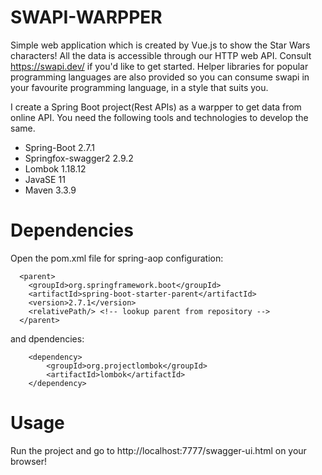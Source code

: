 # SWAPI-WARPPER
Simple web application which is created by Vue.js to show the Star Wars characters! All the data is accessible through our HTTP web API. Consult https://swapi.dev/ if you'd like to get started. Helper libraries for popular programming languages are also provided so you can consume swapi in your favourite programming language, in a style that suits you.

I create a Spring Boot project(Rest APIs) as a warpper to get data from online API. You need the following tools and technologies to develop the same.
- Spring-Boot 2.7.1
- Springfox-swagger2 2.9.2
- Lombok 1.18.12
- JavaSE 11
- Maven 3.3.9

# Dependencies
Open the pom.xml file for spring-aop configuration:

      <parent>
        <groupId>org.springframework.boot</groupId>
        <artifactId>spring-boot-starter-parent</artifactId>
        <version>2.7.1</version>
        <relativePath/> <!-- lookup parent from repository -->
      </parent>
      
and dpendencies:

        <dependency>
            <groupId>org.projectlombok</groupId>
            <artifactId>lombok</artifactId>
        </dependency>


# Usage
Run the project and go to http://localhost:7777/swagger-ui.html on your browser!
